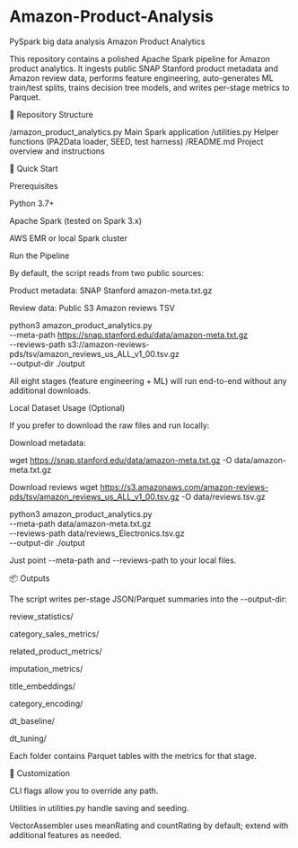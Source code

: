 # Amazon-Product-Analysis
PySpark big data analysis
Amazon Product Analytics

This repository contains a polished Apache Spark pipeline for Amazon product analytics. It ingests public SNAP Stanford product metadata and Amazon review data, performs feature engineering, auto-generates ML train/test splits, trains decision tree models, and writes per-stage metrics to Parquet.

📂 Repository Structure

/amazon_product_analytics.py   Main Spark application
/utilities.py                 Helper functions (PA2Data loader, SEED, test harness)
/README.md                    Project overview and instructions

🚀 Quick Start

Prerequisites

Python 3.7+

Apache Spark (tested on Spark 3.x)

AWS EMR or local Spark cluster

Run the Pipeline

By default, the script reads from two public sources:

Product metadata: SNAP Stanford amazon-meta.txt.gz

Review data: Public S3 Amazon reviews TSV

python3 amazon_product_analytics.py \
    --meta-path https://snap.stanford.edu/data/amazon-meta.txt.gz \
    --reviews-path s3://amazon-reviews-pds/tsv/amazon_reviews_us_ALL_v1_00.tsv.gz \
    --output-dir ./output

All eight stages (feature engineering + ML) will run end-to-end without any additional downloads.

Local Dataset Usage (Optional)

If you prefer to download the raw files and run locally:

Download metadata:

wget https://snap.stanford.edu/data/amazon-meta.txt.gz -O data/amazon-meta.txt.gz

 Download reviews
wget https://s3.amazonaws.com/amazon-reviews-pds/tsv/amazon_reviews_us_ALL_v1_00.tsv.gz -O data/reviews.tsv.gz

python3 amazon_product_analytics.py \
    --meta-path data/amazon-meta.txt.gz \
    --reviews-path data/reviews_Electronics.tsv.gz \
    --output-dir ./output

Just point --meta-path and --reviews-path to your local files.

📦 Outputs

The script writes per-stage JSON/Parquet summaries into the --output-dir:

review_statistics/

category_sales_metrics/

related_product_metrics/

imputation_metrics/

title_embeddings/

category_encoding/

dt_baseline/

dt_tuning/

Each folder contains Parquet tables with the metrics for that stage.

📝 Customization

CLI flags allow you to override any path.

Utilities in utilities.py handle saving and seeding.

VectorAssembler uses meanRating and countRating by default; extend with additional features as needed.

